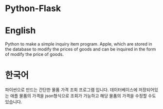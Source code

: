 # Python-Flask

# English

Python to make a simple inquiry item program.
Apple, which are stored in the database to modify the prices of goods and can be inquired in the form of modify the price of goods.

# 한국어

파이썬으로 만드는 간단한 물품 가격 조회 프로그램 입니다.
데이터베이스에 저장되어있는 애플 물품의 가격을 json형식으로 조회가 가능하고 해당 물품의 가격을 수정할 수도 있습니다.
